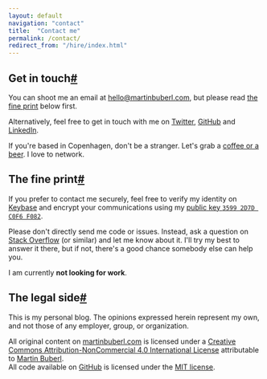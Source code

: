 ```yaml
---
layout: default
navigation: "contact"
title:  "Contact me"
permalink: /contact/
redirect_from: "/hire/index.html"
---
```


<h2 id="get-in-touch" class="has-permalink">Get in touch<a class="permalink" title="Permalink" href="#get-in-touch">#</a></h2>

You can shoot me an email at <a href="mailto:hello@martinbuberl.com">hello@martinbuberl.com</a>, but please read [the fine print](#the-fine-print) below first.

Alternatively, feel free to get in touch with me on <a target="_blank" href="https://twitter.com/martinbuberl">Twitter</a>, <a target="_blank" href="https://github.com/martinbuberl">GitHub</a> and <a href="https://www.linkedin.com/in/martinbuberl/">LinkedIn</a>.

If you're based in Copenhagen, don't be a stranger. Let's grab a <a target="_blank" href="https://www.google.com/maps/d/viewer?mid=1m7aKRR3_tNcR6r6iZYpNhjIhVkE">coffee or a beer</a>. I love to network.

<h2 id="the-fine-print" class="has-permalink">The fine print<a class="permalink" title="Permalink" href="#the-fine-print">#</a></h2>

If you prefer to contact me securely, feel free to verify my identity on <a target="_blank" href="https://keybase.io/martinbuberl">Keybase</a> and encrypt your communications using my <a target="_blank" href="https://keybase.io/martinbuberl/key.asc">public key `3599 2D7D C0F6 F082`</a>.

Please don't directly send me code or issues. Instead, ask a question on <a target="_blank" href="http://stackoverflow.com/questions/ask">Stack Overflow</a> (or similar) and let me know about it. I'll try my best to answer it there, but if not, there's a good chance somebody else can help you.

I am currently **not looking for work**.

<h2 id="the-legal-side" class="has-permalink">The legal side<a class="permalink" title="Permalink" href="#the-legal-side">#</a></h2>

This is my personal blog. The opinions expressed herein represent my own, and not those of any employer, group, or organization.

All original content on <a rel="cc:attributionURL" href="https://martinbuberl.com">martinbuberl.com</a> is licensed under a <a target="_blank" rel="license" href="http://creativecommons.org/licenses/by-nc/4.0/">Creative Commons Attribution-NonCommercial 4.0 International License</a> attributable to <a rel="cc:attributionName" href="https://martinbuberl.com">Martin Buberl</a>.<br/>
All code available on <a target="_blank" href="https://github.com/martinbuberl/martinbuberl.com">GitHub</a> is licensed under the <a target="_blank" rel="license" href="https://opensource.org/licenses/MIT">MIT license</a>.
